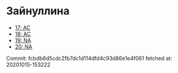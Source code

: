 # Зайнуллина
- [17: AC](17.md)
- [18: AC](18.md)
- [19: NA](19.md)
- [20: NA](20.md)

Commit: fcbdb6d5cdc2fb7dc1d114dfd4c93d86e1e4f061
 fetched at: 20201015-153222
